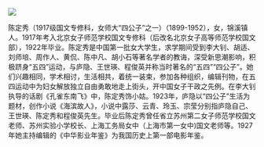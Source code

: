 ![](https://s2.loli.net/2022/08/12/EuWNHgcpTXjMfeO.jpg)

陈定秀（1917级国文专修科，女师大“四公子”之一）（1899-1952），女，锦溪镇人。1917年考入北京女子师范学校国文专修科（后改名北京女子高等师范学校国文部），1922年毕业。陈定秀是中国第一批女大学生，求学期间受到李大钊、胡适、刘师培、周作人、黄侃、陈中凡、胡小石等著名学者的教诲，深受新思潮影响，积极跻身“五四”运动，与庐隐、王世瑛、程俊英并称当时著名的“五四”“四公子”。她们兴趣相同，学术相讨，生活相共，着统一装束，参加各种组织，编辑刊物，在五四运动中为妇女解放独立自由勇敢地走上街头，开中国女子干政之先例。在李大钊执导的话剧《孔雀东南飞》中，陈定秀饰小姑。1923年，庐隐以“四公子”生活为题材，创作小说《海滨故人》，小说中露莎、云青、玲玉、宗莹分别指庐隐自己、王世瑛、陈定秀和程俊英先生。毕业后陈定秀曾任省立苏州第二女子师范学校国文老师、苏州实验小学校长、上海工务局女中（上海市第一女中)国文老师等。1927年她主持编辑的《中华影业年鉴》为我国历史上第一部电影年鉴。